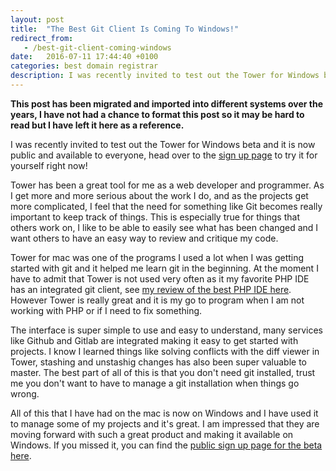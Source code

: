 ```yaml
---
layout: post
title:  "The Best Git Client Is Coming To Windows!"
redirect_from:
   - /best-git-client-coming-windows
date:   2016-07-11 17:44:40 +0100
categories: best domain registrar
description: I was recently invited to test out the Tower for Windows beta and it is now public and available to everyone, head over to the sign up page to tr...
---
```


**This post has been migrated and imported into different systems over the years, I have not had a chance to format this post so it may be hard to read but I have left it here as a reference.**

I was recently invited to test out the Tower for Windows beta and it is now public and available to everyone, head over to the [sign up page](https://www.git-tower.com/p/windows-beta) to try it for yourself right now!  
  
 Tower has been a great tool for me as a web developer and programmer. As I get more and more serious about the work I do, and as the projects get more complicated, I feel that the need for something like Git becomes really important to keep track of things. This is especially true for things that others work on, I like to be able to easily see what has been changed and I want others to have an easy way to review and critique my code.  
  
 Tower for mac was one of the programs I used a lot when I was getting started with git and it helped me learn git in the beginning. At the moment I have to admit that Tower is not used very often as it my favorite PHP IDE has an integrated git client, see [my review of the best PHP IDE here](http://tenghamn.com/best-php-ide-jetbrains-phpstorm-review-2013). However Tower is really great and it is my go to program when I am not working with PHP or if I need to fix something.  
  
 The interface is super simple to use and easy to understand, many services like Github and Gitlab are integrated making it easy to get started with projects. I know I learned things like solving conflicts with the diff viewer in Tower, stashing and unstashig changes has also been super valuable to master. The best part of all of this is that you don't need git installed, trust me you don't want to have to manage a git installation when things go wrong.  
  
 All of this that I have had on the mac is now on Windows and I have used it to manage some of my projects and it's great. I am impressed that they are moving forward with such a great product and making it available on Windows. If you missed it, you can find the [public sign up page for the beta here](https://www.git-tower.com/p/windows-beta).
